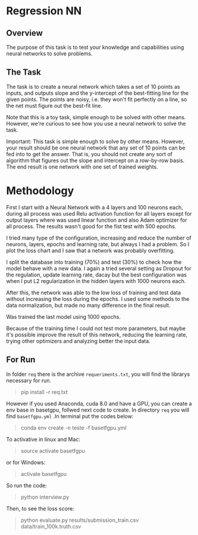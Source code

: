 # Regression NN

## Overview
The purpose of this task is to test your knowledge and capabilities using neural networks to solve problems.

## The Task
The task is to create a neural network which takes a set of 10 points as inputs, and outputs slope and the y-intercept of the best-fitting line for the given points. The points are noisy, i.e. they won't fit perfectly on a line, so the net must figure out the best-fit line.

Note that this is a toy task, simple enough to be solved with other means. However, we're curious to see how you use a neural network to solve the task.

Important: This task is simple enough to solve by other means. However, your result should be one neural network that any set of 10 points can be fed into to get the answer. That is, you should not create any sort of algorithm that figures out the slope and intercept on a row-by-row basis. The end result is one network with one set of trained weights.

# Methodology

First I start with a Neural Network with a 4 layers and 100 neurons each, during all process was used Relu activation function for all layers except for output layers where was used linear function and also Adam optimizer for all process. The results wasn't good for the fist test with 500 epochs.

I tried many type of the configuration, increasing and reduce the number of neurons, layers, epochs and learning rate, but always I had a problem. So I plot the loss chart and I saw that a network was probably overfitting. 

I split the database into training (70%) and test (30%) to check how the model behave with a new data. I again a tried several setting as Dropout for the regulation, update learning rate, dacay but the best configuration was when I put L2 regularization  in the hidden layers with 1000 neurons each. 

After this, the network was able to the low loss of training and test data without increasing the loss during the epochs.
I used some methods to the data normalization, but made no many difference in the final result.

Was trained the last model using 1000 epochs.

Because of the training time I could not test more parameters, but maybe it's possible improve the result of this network, reducing the learning rate, trying other optimizers and analyzing better the input data.

## For Run

In folder `req` there is the archive `requeriments.txt`, you will find the librarys necessary for run.
> pip install -r req.txt

However if you used Anaconda, cuda 8.0 and have a GPU, you can create a env base in basetgpu, follwed next code to create.
In directory `req` you will find `basetfgpu.yml` .In terminal put the codes below:

> conda env create -n teste -f basetfgpu.yml

To activative in linux and Mac:

> source activate basetfgpu

or for Windows:

> activate basetfgpu

So run the code: 

> python interview.py


Then, to see the loss score:

> python evaluate.py results/submission_train.csv data/train_100k.truth.csv 
